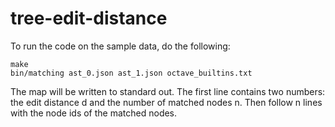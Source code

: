 tree-edit-distance
==================

To run the code on the sample data, do the following:

    make
    bin/matching ast_0.json ast_1.json octave_builtins.txt

The map will be written to standard out. The first line contains two numbers: the edit distance d and the number of matched nodes n. Then follow n lines with the node ids of the matched nodes.

